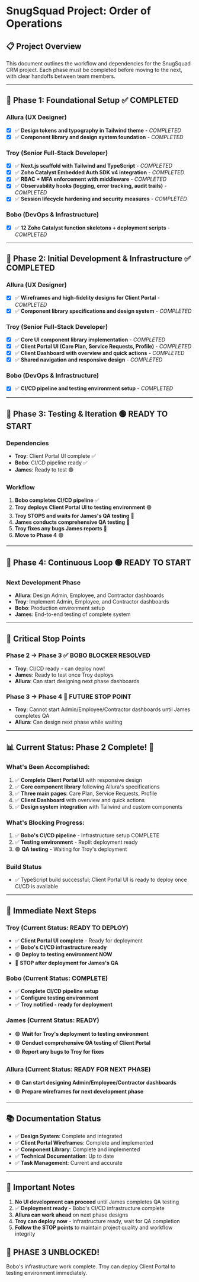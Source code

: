 # SnugSquad Project: Order of Operations

## 📋 **Project Overview**
This document outlines the workflow and dependencies for the SnugSquad CRM project. Each phase must be completed before moving to the next, with clear handoffs between team members.

---

## 🚀 **Phase 1: Foundational Setup** ✅ **COMPLETED**

### **Allura (UX Designer)**
- [x] ✅ **Design tokens and typography in Tailwind theme** - *COMPLETED*
- [x] ✅ **Component library and design system foundation** - *COMPLETED*

### **Troy (Senior Full-Stack Developer)**
- [x] ✅ **Next.js scaffold with Tailwind and TypeScript** - *COMPLETED*
- [x] ✅ **Zoho Catalyst Embedded Auth SDK v4 integration** - *COMPLETED*
- [x] ✅ **RBAC + MFA enforcement with middleware** - *COMPLETED*
- [x] ✅ **Observability hooks (logging, error tracking, audit trails)** - *COMPLETED*
- [x] ✅ **Session lifecycle hardening and security measures** - *COMPLETED*

### **Bobo (DevOps & Infrastructure)**
- [x] ✅ **12 Zoho Catalyst function skeletons + deployment scripts** - *COMPLETED*

---

## 🎨 **Phase 2: Initial Development & Infrastructure** ✅ **COMPLETED**

### **Allura (UX Designer)**
- [x] ✅ **Wireframes and high-fidelity designs for Client Portal** - *COMPLETED*
- [x] ✅ **Component library specifications and design system** - *COMPLETED*

### **Troy (Senior Full-Stack Developer)**
- [x] ✅ **Core UI component library implementation** - *COMPLETED*
- [x] ✅ **Client Portal UI (Care Plan, Service Requests, Profile)** - *COMPLETED*
- [x] ✅ **Client Dashboard with overview and quick actions** - *COMPLETED*
- [x] ✅ **Shared navigation and responsive design** - *COMPLETED*

### **Bobo (DevOps & Infrastructure)**
- [x] ✅ **CI/CD pipeline and testing environment setup** - *COMPLETED*

---

## 🧪 **Phase 3: Testing & Iteration** 🟢 **READY TO START**

### **Dependencies**
- **Troy**: Client Portal UI complete ✅
- **Bobo**: CI/CD pipeline ready ✅
- **James**: Ready to test 🟢

### **Workflow**
1. **Bobo completes CI/CD pipeline** ✅
2. **Troy deploys Client Portal UI to testing environment** 🟢
3. **Troy STOPS and waits for James's QA testing** 🔴
4. **James conducts comprehensive QA testing** 🔴
5. **Troy fixes any bugs James reports** 🔴
6. **Move to Phase 4** 🟢

---

## 🔄 **Phase 4: Continuous Loop** 🟢 **READY TO START**

### **Next Development Phase**
- **Allura**: Design Admin, Employee, and Contractor dashboards
- **Troy**: Implement Admin, Employee, and Contractor dashboards
- **Bobo**: Production environment setup
- **James**: End-to-end testing of complete system

---

## 🛑 **Critical Stop Points**

### **Phase 2 → Phase 3** ✅ **BOBO BLOCKER RESOLVED**
- **Troy**: CI/CD ready - can deploy now!
- **James**: Ready to test once Troy deploys
- **Allura**: Can start designing next phase dashboards

### **Phase 3 → Phase 4** 🔴 **FUTURE STOP POINT**
- **Troy**: Cannot start Admin/Employee/Contractor dashboards until James completes QA
- **Allura**: Can design next phase while waiting

---

## 📊 **Current Status: Phase 2 Complete! 🎉**

### **What's Been Accomplished:**
1. ✅ **Complete Client Portal UI** with responsive design
2. ✅ **Core component library** following Allura's specifications
3. ✅ **Three main pages**: Care Plan, Service Requests, Profile
4. ✅ **Client Dashboard** with overview and quick actions
5. ✅ **Design system integration** with Tailwind and custom components

### **What's Blocking Progress:**
1. ✅ **Bobo's CI/CD pipeline** - Infrastructure setup COMPLETE
2. ✅ **Testing environment** - Replit deployment ready
3. 🟢 **QA testing** - Waiting for Troy's deployment

### **Build Status**
- ✅ TypeScript build successful; Client Portal UI is ready to deploy once CI/CD is available

---

## 🎯 **Immediate Next Steps**

### **Troy (Current Status: READY TO DEPLOY)**
- ✅ **Client Portal UI complete** - Ready for deployment
- ✅ **Bobo's CI/CD infrastructure ready**
- 🟢 **Deploy to testing environment NOW**
- 🔴 **STOP after deployment for James's QA**

### **Bobo (Current Status: COMPLETE)**
- ✅ **Complete CI/CD pipeline setup**
- ✅ **Configure testing environment**
- ✅ **Troy notified - ready for deployment**

### **James (Current Status: READY)**
- 🟢 **Wait for Troy's deployment to testing environment**
- 🟢 **Conduct comprehensive QA testing of Client Portal**
- 🟢 **Report any bugs to Troy for fixes**

### **Allura (Current Status: READY FOR NEXT PHASE)**
- 🟢 **Can start designing Admin/Employee/Contractor dashboards**
- 🟢 **Prepare wireframes for next development phase**

---

## 📚 **Documentation Status**

- ✅ **Design System**: Complete and integrated
- ✅ **Client Portal Wireframes**: Complete and implemented
- ✅ **Component Library**: Complete and implemented
- ✅ **Technical Documentation**: Up to date
- ✅ **Task Management**: Current and accurate

---

## 🚨 **Important Notes**

1. **No UI development can proceed** until James completes QA testing
2. ✅ **Deployment ready** - Bobo's CI/CD infrastructure complete
3. **Allura can work ahead** on next phase designs
4. **Troy can deploy now** - infrastructure ready, wait for QA completion
5. **Follow the STOP points** to maintain project quality and workflow integrity

## 🎯 **PHASE 3 UNBLOCKED!**
Bobo's infrastructure work complete. Troy can deploy Client Portal to testing environment immediately.